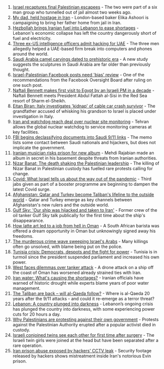 1. [Israel recaptures final Palestinian escapees](https://www.bbc.co.uk/news/world-middle-east-58614105?at_medium=RSS&at_campaign=KARANGA) - The two were part of a six man group who tunnelled out of jail almost two weeks ago.
2. [My dad, held hostage in Iran](https://www.bbc.co.uk/news/world-middle-east-58603151?at_medium=RSS&at_campaign=KARANGA) - London-based baker Elika Ashoori is campaigning to bring her father home from jail in Iran.
3. [Hezbollah brings Iranian fuel into Lebanon to ease shortages](https://www.bbc.co.uk/news/world-middle-east-58583008?at_medium=RSS&at_campaign=KARANGA) - Lebanon's economic collapse has left the country dangerously short of fuel and electricity.
4. [Three ex-US intelligence officers admit hacking for UAE](https://www.bbc.co.uk/news/world-middle-east-58558690?at_medium=RSS&at_campaign=KARANGA) - The three men allegedly helped a UAE-based firm break into computers and phones around the world.
5. [Saudi Arabia camel carvings dated to prehistoric era](https://www.bbc.co.uk/news/world-middle-east-58570259?at_medium=RSS&at_campaign=KARANGA) - A new study suggests the sculptures in Saudi Arabia are far older than previously thought.
6. [Israel-Palestinian Facebook posts need 'bias' review](https://www.bbc.co.uk/news/technology-58558982?at_medium=RSS&at_campaign=KARANGA) - One of the recommendations from the Facebook Oversight Board after ruling on one such post.
7. [Naftali Bennett makes first visit to Egypt by an Israeli PM in a decade](https://www.bbc.co.uk/news/world-middle-east-58546547?at_medium=RSS&at_campaign=KARANGA) - Naftali Bennett meets President Abdul Fattah al-Sisi in the Red Sea resort of Sharm el-Sheikh.
8. [Eitan Biran: Italy investigates 'kidnap' of cable car crash survivor](https://www.bbc.co.uk/news/world-europe-58541644?at_medium=RSS&at_campaign=KARANGA) - The grandfather accused of whisking his grandson to Israel is placed under investigation in Italy.
9. [Iran and watchdog reach deal over nuclear site monitoring](https://www.bbc.co.uk/news/world-middle-east-58536850?at_medium=RSS&at_campaign=KARANGA) - Tehran allows the global nuclear watchdog to service monitoring cameras at key facilities.
10. [FBI begins declassifying documents into Saudi 9/11 links](https://www.bbc.co.uk/news/world-us-canada-58533538?at_medium=RSS&at_campaign=KARANGA) - The memo lists some contact between Saudi nationals and hijackers, but does not implicate the government.
11. [Iranian musician risks prison for new album](https://www.bbc.co.uk/news/entertainment-arts-58557984?at_medium=RSS&at_campaign=KARANGA) - Mehdi Rajabian made an album in secret in his basement despite threats from Iranian authorities.
12. [Nizar Banat: The death shaking the Palestinian leadership](https://www.bbc.co.uk/news/world-middle-east-58400442?at_medium=RSS&at_campaign=KARANGA) - The killing of Nizar Banat in Palestinian custody has fuelled rare protests calling for change.
13. [Covid: What Israel tells us about the way out of the pandemic](https://www.bbc.co.uk/news/health-58432776?at_medium=RSS&at_campaign=KARANGA) - Third jabs given as part of a booster programme are beginning to dampen the latest Covid surge.
14. [Afghanistan: Qatar and Turkey become Taliban's lifeline to the outside world](https://www.bbc.co.uk/news/world-middle-east-58394438?at_medium=RSS&at_campaign=KARANGA) - Qatar and Turkey emerge as key channels between Afghanistan's new rulers and the outside world.
15. [Gulf Sky: 'Our ship was hijacked and taken to Iran'](https://www.bbc.co.uk/news/world-middle-east-56950323?at_medium=RSS&at_campaign=KARANGA) - Former crew of the oil tanker Gulf Sky talk publically for the first time about the ship's disappearance.
16. [How latte art led to a job from hell in Oman](https://www.bbc.co.uk/news/world-africa-57990393?at_medium=RSS&at_campaign=KARANGA) - A South African barista was offered a dream opportunity in Oman but unknowingly signed away his freedoms.
17. [The murderous crime wave sweeping Israel's Arabs](https://www.bbc.co.uk/news/world-middle-east-58183954?at_medium=RSS&at_campaign=KARANGA) - Many killings often go unsolved, with blame being put on the police.
18. [Tunisia crisis: Democrats, despots and the fight for power](https://www.bbc.co.uk/news/world-africa-58071263?at_medium=RSS&at_campaign=KARANGA) - Tunisia is in turmoil since the president suspended parliament and increased his own power.
19. [West faces dilemmas over tanker attack](https://www.bbc.co.uk/news/world-middle-east-58061401?at_medium=RSS&at_campaign=KARANGA) - A drone attack on a ship off the coast of Oman has worsened already strained ties with Iran.
20. [Iran water: What's causing the shortages?](https://www.bbc.co.uk/news/58012290?at_medium=RSS&at_campaign=KARANGA) - Iranian officials have warned of historic drought while experts blame years of poor water management.
21. [The Taliban are back – will al-Qaeda follow?](https://www.bbc.co.uk/news/world-asia-58551970?at_medium=RSS&at_campaign=KARANGA) - Where is al-Qaeda 20 years after the 9/11 attacks - and could it re-emerge as a terror threat?
22. [Lebanon: A country plunged into darkness](https://www.bbc.co.uk/news/world-middle-east-58494832?at_medium=RSS&at_campaign=KARANGA) - Lebanon’s ongoing crisis has plunged the country into darkness, with some experiencing power cuts for 20 hours a day.
23. [Why Palestinians are protesting against their own government](https://www.bbc.co.uk/news/world-middle-east-58466597?at_medium=RSS&at_campaign=KARANGA) - Protests against the Palestinian Authority erupted after a popular activist died in custody.
24. [Israeli conjoined twins see each other for first time after surgery](https://www.bbc.co.uk/news/world-middle-east-58460842?at_medium=RSS&at_campaign=KARANGA) - The Israeli twin girls were joined at the head but have been separated after a rare operation.
25. [Iran prison abuse exposed by hackers' CCTV leak](https://www.bbc.co.uk/news/world-middle-east-58315829?at_medium=RSS&at_campaign=KARANGA) - Security footage released by hackers shows mistreatment inside Iran's notorious Evin prison.
